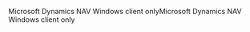 <span data-ttu-id="dcc6b-101">Microsoft Dynamics NAV Windows client only</span><span class="sxs-lookup"><span data-stu-id="dcc6b-101">Microsoft Dynamics NAV Windows client only</span></span>